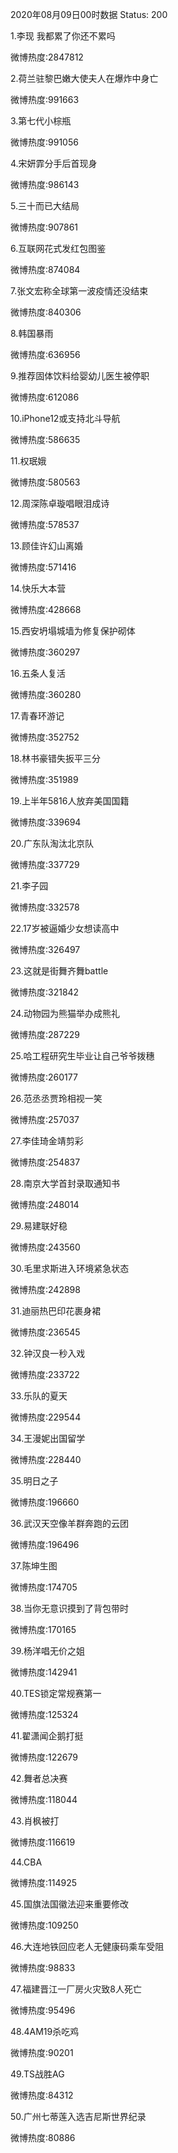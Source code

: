 2020年08月09日00时数据
Status: 200

1.李现 我都累了你还不累吗

微博热度:2847812

2.荷兰驻黎巴嫩大使夫人在爆炸中身亡

微博热度:991663

3.第七代小棕瓶

微博热度:991056

4.宋妍霏分手后首现身

微博热度:986143

5.三十而已大结局

微博热度:907861

6.互联网花式发红包图鉴

微博热度:874084

7.张文宏称全球第一波疫情还没结束

微博热度:840306

8.韩国暴雨

微博热度:636956

9.推荐固体饮料给婴幼儿医生被停职

微博热度:612086

10.iPhone12或支持北斗导航

微博热度:586635

11.权珉娥

微博热度:580563

12.周深陈卓璇唱眼泪成诗

微博热度:578537

13.顾佳许幻山离婚

微博热度:571416

14.快乐大本营

微博热度:428668

15.西安坍塌城墙为修复保护砌体

微博热度:360297

16.五条人复活

微博热度:360280

17.青春环游记

微博热度:352752

18.林书豪错失扳平三分

微博热度:351989

19.上半年5816人放弃美国国籍

微博热度:339694

20.广东队淘汰北京队

微博热度:337729

21.李子园

微博热度:332578

22.17岁被逼婚少女想读高中

微博热度:326497

23.这就是街舞齐舞battle

微博热度:321842

24.动物园为熊猫举办成熊礼

微博热度:287229

25.哈工程研究生毕业让自己爷爷拨穗

微博热度:260177

26.范丞丞贾玲相视一笑

微博热度:257037

27.李佳琦金靖剪彩

微博热度:254837

28.南京大学首封录取通知书

微博热度:248014

29.易建联好稳

微博热度:243560

30.毛里求斯进入环境紧急状态

微博热度:242898

31.迪丽热巴印花裹身裙

微博热度:236545

32.钟汉良一秒入戏

微博热度:233722

33.乐队的夏天

微博热度:229544

34.王漫妮出国留学

微博热度:228440

35.明日之子

微博热度:196660

36.武汉天空像羊群奔跑的云团

微博热度:196496

37.陈坤生图

微博热度:174705

38.当你无意识摸到了背包带时

微博热度:170165

39.杨洋唱无价之姐

微博热度:142941

40.TES锁定常规赛第一

微博热度:125324

41.翟潇闻企鹅打挺

微博热度:122679

42.舞者总决赛

微博热度:118044

43.肖枫被打

微博热度:116619

44.CBA

微博热度:114925

45.国旗法国徽法迎来重要修改

微博热度:109250

46.大连地铁回应老人无健康码乘车受阻

微博热度:98833

47.福建晋江一厂房火灾致8人死亡

微博热度:95496

48.4AM19杀吃鸡

微博热度:90201

49.TS战胜AG

微博热度:84312

50.广州七蒂莲入选吉尼斯世界纪录

微博热度:80886

